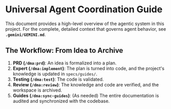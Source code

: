 # Universal Agent Coordination Guide

This document provides a high-level overview of the agentic system in this project. For the complete, detailed context that governs agent behavior, see **`.gemini/GEMINI.md`**.

## The Workflow: From Idea to Archive

1.  **PRD (`/dma:prd`)**: An idea is formalized into a plan.
2.  **Expert (`/dma:implement`)**: The plan is turned into code, and the project's knowledge is updated in `specs/guides/`.
3.  **Testing (`/dma:test`)**: The code is validated.
4.  **Review (`/dma:review`)**: The knowledge and code are verified, and the workspace is archived.
5.  **Guides (`/dma:sync-guides`)**: (As needed) The entire documentation is audited and synchronized with the codebase.

